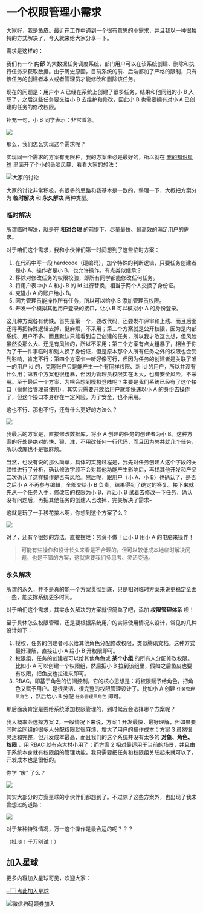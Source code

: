 # 一个权限管理小需求

大家好，我是鱼皮。最近在工作中遇到一个很有意思的小需求，并且我以一种很独特的方式解决了，今天就来给大家分享一下。

需求是这样的：

我们有一个 **内部** 的大数据任务调度系统，部门用户可以在该系统创建、删除和执行任务来获取数据。由于历史原因，目前系统的前、后端都加了严格的限制，只有该任务的创建者本人或者管理员才能修改和删除该任务。

现在的问题是：用户小 A 已经在系统上创建了很多任务，结果和他同组的小 B 入职了，之后这些任务要交给小 B 去维护和修改，因此小 B 也需要拥有对小 A 已创建的任务的修改权限。

补充一句，小 B 同学表示：非常着急。

![](https://qiniuyun.code-nav.cn/image-20220226120914075.png)

那么，我们怎么实现这个需求呢？ 

实现同一个需求的方案有无限种，我的方案未必是最好的，所以就在 [我的知识星球](https://mp.weixin.qq.com/s/80049ftP1j-JqSnkJmLhXQ) 里面开了个小的头脑风暴，看看大家的想法：

![大家的讨论](https://qiniuyun.code-nav.cn/image-20220226121906792.png)

大家的讨论非常积极，有很多的思路和我基本是一致的，整理一下，大概把方案分为 **临时解决** 和 **永久解决** 两种类型。

### 临时解决

所谓临时解决，就是在 **相对合理** 的前提下，尽量最快、最高效的满足用户的需求。

对于咱们这个需求，我和小伙伴们第一时间想到了这些临时方案：

1. 在代码中写一段 hardcode（硬编码），加个特殊的判断逻辑，只要任务创建者是小 A、操作者是小 B，也允许操作。有点类似继承？
2. 移除对修改任务的权限校验，即所有同学都能修改任何任务。
3. 将用户表中小 A 和小 B 的 id 进行替换，相当于两个人交换了身份证。
4. 克隆小 A 的账户给小 B。
5. 因为管理员能操作所有任务，所以可以给小 B 添加管理员权限。
6. 开发一个模拟其他用户登录的接口，让小 B 可以模拟小 A 的身份登录。

这几种方案各有优缺。首先是第一个，要改代码、还要发布评审和上线、而且后面还得再把特殊逻辑去掉，挺麻烦，不采用；第二个方案就是公开权限，因为是内部系统、用户不多、而且默认只能看到自己创建的任务，所以我才敢这么想，但风险虽然没那么大、还是有风险的，所以不采用；第三个方案有点太粗暴了，相当于你为了干一件事临时和别人换了身份证，但是原本那个人所有任务之外的权限也会受到影响，肯定不行；第四个方案乍一听好像可行，但因为任务的创建者是关联了唯一的用户 id 的，克隆账户只是能产生一个有同样权限、新 id 的用户，所以并没有什么用；第五个方案也很粗暴，但因为管理员权限实在太大，也有安全风险，不采用。至于最后一个方案，为啥会想到模拟登陆呢？主要是我们系统已经有了这个接口（偷偷给管理员使用），其实只需要开放给用户就能快速以小 A 的身份去操作了，但这个接口本身存在一定风险，为了安全，也不采用。

这也不行、那也不行，还有什么更好的方法么？

![](https://qiniuyun.code-nav.cn/image-20220226131648067.png)

我最后的方案是，直接修改数据库，将小 A 创建的任务的创建者为小 B。这种方案的好处是绝对的快、狠、准，不用改任何一行代码，而且因为总共就几个任务，所以改库也不是很麻烦。

当然，也没有说的那么简单，具体的实施过程是，我先对任务创建人这个字段的关联性进行了分析，确认修改字段不会对其他功能产生影响后，再找其他开发和产品二次确认了这样操作是否有风险。然后呢，跟用户（小 A、小 B）也确认了，是否之后小 A 不再参与编辑，全部交给小 B 负责，结果得到了确定的答复。接下来就先从一个任务入手，修改它的权限为小 B，再让小 B 试着去修改一下任务，确认没有问题后，再把其他任务的创建人也改掉，完美解决了需求~

这就是玩了一手移花接木啊，你想到这个方案了么？

![](https://qiniuyun.code-nav.cn/image-20220226131713109.png)

对了，还有个很妙的方法，直接摆烂：劳资不做！让小 B 用小 A 的电脑来操作！

> 可能有些操作和设计长久来看是不合理的，但可以较低成本地临时解决问题，也是不错的方案，这就需要我们多思考、灵活变通。



### 永久解决

所谓的永久，并不是真的能一个方案贯彻到底，只是相对临时方案来说更稳定全面一些，能支撑系统更多时间。

对于咱们这个需求，其实永久解决的方案就很简单了吧，添加 **权限管理体系** 呗！

至于具体怎么权限管理，还是要根据系统用户的实际使用情况来设计，常见的几种设计如下：

1. 授权，任务的创建者可以给其他角色分配修改权限，类似腾讯文档。这种方式最好理解，直接让小 A 给小 B 开权限即可。
2. 权限组，任务的创建者可以给其他角色或 **某个小组** 的所有人分配修改权限。比如小 A 可以创建一个权限组，然后把小 B 拉到该组里，假如之后鱼皮也要有权限，把鱼皮也拉进来即可。
3. RBAC，即基于角色的访问控制。它的核心思想是：将权限赋予给角色，把角色又赋予用户。是很灵活、很完整的权限管理设计了。比如小 A 创建 `任务管理员角色` ，然后给小 B 分配  `任务管理员角色` 即可。

那后面我肯定是要给系统添加权限管理的，到时候我会选择哪个方案呢？

我大概率会选择方案 2。一般情况下来说，方案 1 开发最快，最好理解，但如果要同时给同组的很多人分配权限就很麻烦，增大了用户的操作成本；方案 3 虽然很灵活和完整，但开发成本最高，而且我们的这个系统并没有太多的 **对象、角色、权限** ，用 RBAC 就有点大材小用了；而方案 2 相对最适用于当前的场景，并且由于系统本身就有权限组的管理功能，我只需要把任务和权限组关联起来就可以了，开发成本也是很低的。

你学 “废” 了么？

![](https://qiniuyun.code-nav.cn/image-20220226131802640.png)

其实大部分的方案星球的小伙伴们都想到了。不过除了这些方案外，也出现了我未曾想过的道路：

![](https://qiniuyun.code-nav.cn/image-20220226121951476.png)

对于某种特殊情况，万一这个操作是最合适的呢？？？

（扯淡！千万别试！）



## 加入星球

更多内容加入星球可见，欢迎大家：

[👉🏻 点此加入星球](/加入星球.md)

![微信扫码领券加入](https://yupi.icu/img/%E7%9F%A5%E8%AF%86%E6%98%9F%E7%90%83%E6%89%AB%E7%A0%81.jpeg)
